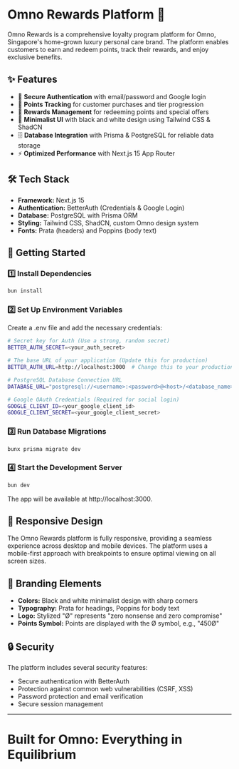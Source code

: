 # Omno Rewards Platform 🚀

Omno Rewards is a comprehensive loyalty program platform for Omno, Singapore's home-grown luxury personal care brand. The platform enables customers to earn and redeem points, track their rewards, and enjoy exclusive benefits.

## ✨ Features

- 🔐 **Secure Authentication** with email/password and Google login
- 💎 **Points Tracking** for customer purchases and tier progression
- 🎁 **Rewards Management** for redeeming points and special offers
- 🎨 **Minimalist UI** with black and white design using Tailwind CSS & ShadCN
- 🗄️ **Database Integration** with Prisma & PostgreSQL for reliable data storage
- ⚡ **Optimized Performance** with Next.js 15 App Router

## 🛠️ Tech Stack

- **Framework:** Next.js 15
- **Authentication:** BetterAuth (Credentials & Google Login)
- **Database:** PostgreSQL with Prisma ORM
- **Styling:** Tailwind CSS, ShadCN, custom Omno design system
- **Fonts:** Prata (headers) and Poppins (body text)

## 🚀 Getting Started

### 1️⃣ Install Dependencies

```bash
bun install
```

### 2️⃣ Set Up Environment Variables
Create a .env file and add the necessary credentials:

```bash
# Secret key for Auth (Use a strong, random secret)
BETTER_AUTH_SECRET=<your_auth_secret>

# The base URL of your application (Update this for production)
BETTER_AUTH_URL=http://localhost:3000  # Change this to your production domain in deployment

# PostgreSQL Database Connection URL
DATABASE_URL="postgresql://<username>:<password>@<host>/<database_name>?sslmode=require"

# Google OAuth Credentials (Required for social login)
GOOGLE_CLIENT_ID=<your_google_client_id>
GOOGLE_CLIENT_SECRET=<your_google_client_secret>
```

### 3️⃣ Run Database Migrations

```bash
bunx prisma migrate dev
```

### 4️⃣ Start the Development Server

```bash
bun dev
```

The app will be available at http://localhost:3000.

## 📱 Responsive Design

The Omno Rewards platform is fully responsive, providing a seamless experience across desktop and mobile devices. The platform uses a mobile-first approach with breakpoints to ensure optimal viewing on all screen sizes.

## 🌙 Branding Elements

- **Colors:** Black and white minimalist design with sharp corners
- **Typography:** Prata for headings, Poppins for body text
- **Logo:** Stylized "Ø" represents "zero nonsense and zero compromise"
- **Points Symbol:** Points are displayed with the Ø symbol, e.g., "450Ø"

## 🔒 Security

The platform includes several security features:
- Secure authentication with BetterAuth
- Protection against common web vulnerabilities (CSRF, XSS)
- Password protection and email verification
- Secure session management

---

# Built for Omno: Everything in Equilibrium

